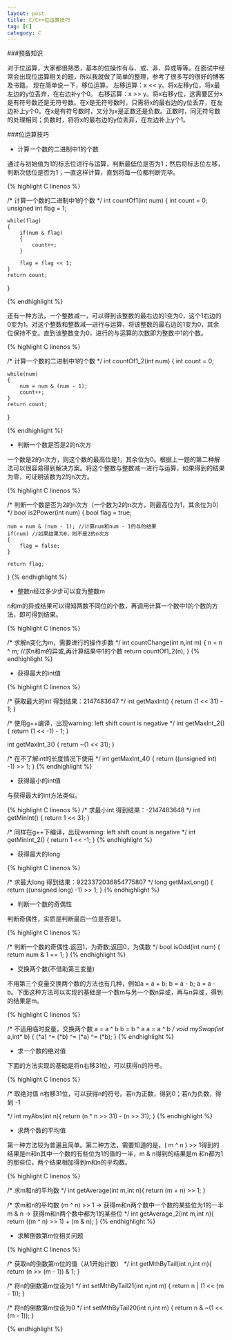 ```yaml
---
layout: post
title: C/C++位运算技巧
tag: [C]
category: C
---
```


###预备知识

对于位运算，大家都很熟悉，基本的位操作有与、或、非、异或等等。在面试中经常会出现位运算相关的题，所以我就做了简单的整理，参考了很多写的很好的博客及书籍。
现在简单说一下，移位运算。
左移运算：x << y。将x左移y位，将x最左边的y位丢弃，在右边补y个0。
右移运算：x >> y。将x右移y位，这需要区分x是有符号数还是无符号数。在x是无符号数时，只需将x的最右边的y位丢弃，在左边补上y个0。在x是有符号数时，又分为x是正数还是负数。正数时，同无符号数的处理相同；负数时，将将x的最右边的y位丢弃，在左边补上y个1。

###位运算技巧

* 计算一个数的二进制中1的个数

通过与初始值为1的标志位进行与运算，判断最低位是否为1；然后将标志位左移，判断次低位是否为1；一直这样计算，直到将每一位都判断完毕。


{% highlight C linenos %}

/*
	计算一个数的二进制中1的个数
*/
int countOf1(int num)
{
	int count = 0;
	unsigned int flag = 1;

	while(flag)
	{
		if(num & flag)
		{
			count++;
		}

		flag = flag << 1;
	}
	return count;
}

{% endhighlight %}

还有一种方法，一个整数减一，可以得到该整数的最右边的1变为0，这个1右边的0变为1。对这个整数和整数减一进行与运算，将该整数的最右边的1变为0，其余位保持不变。直到该整数变为0，进行的与运算的次数即为整数中1的个数。

{% highlight C linenos %}

/*
	计算一个数的二进制中1的个数
*/
int countOf1_2(int num)
{
	int count = 0;

	while(num)
	{
		num = num & (num - 1);
		count++;
	}
	return count;
}

{% endhighlight %}

* 判断一个数是否是2的n次方

一个数是2的n次方，则这个数的最高位是1，其余位为0。根据上一题的第二种解法可以很容易得到解决方案。将这个整数与整数减一进行与运算，如果得到的结果为零，可证明该数为2的n次方。

{% highlight C linenos %}

/*
	判断一个数是否为2的n次方（一个数为2的n次方，则最高位为1，其余位为0）
*/
bool is2Power(int num)
{
	bool flag = true;

	num = num & (num - 1); //计算num和num - 1的与的结果
	if(num) //如果结果为0，则不是2的n次方
	{
		flag = false;
	}
	
	return flag;
}
{% endhighlight %}

* 整数n经过多少步可以变为整数m

n和m的异或结果可以得知两数不同位的个数，再调用计算一个数中1的个数的方法，即可得到结果。

{% highlight C linenos %}

/*
	求解n变化为m，需要进行的操作步数
*/
int countChange(int n,int m)
{
	n = n ^ m; //求n和m的异或,再计算结果中1的个数
	return countOf1_2(n);
}
{% endhighlight %}

* 获得最大的int值

{% highlight C linenos %}

/*
	获取最大的int
	得到结果：2147483647
*/
int getMaxInt()
{
	return (1 << 31) - 1;
}

/*
	使用g++编译，出现warning: left shift count is negative
*/
int getMaxInt_2()
{
	return (1 << -1) - 1;
}

int getMaxInt_3()
{
	return ~(1 << 31);
}

/*
	在不了解int的长度情况下使用
*/
int getMaxInt_4()
{
	return ((unsigned int) -1) >> 1; 
}
{% endhighlight %}

* 获得最小的int值

与获得最大的int方法类似。

{% highlight C linenos %}
/*
	求最小int
	得到结果：-2147483648
*/
int getMinInt()
{
	return 1 << 31;
}

/*
	同样在g++下编译，出现warning: left shift count is negative
*/
int getMinInt_2()
{
	return 1 << -1;
}
{% endhighlight %}

* 获得最大的long

{% highlight C linenos %}

/*
	求最大long
	得到结果：9223372036854775807
*/
long getMaxLong()
{
	return ((unsigned long) -1) >> 1;
}
{% endhighlight %}

* 判断一个数的奇偶性

判断奇偶性，实质是判断最后一位是否是1。

{% highlight C linenos %}

/*
	判断一个数的奇偶性.返回1，为奇数;返回0，为偶数
*/
bool isOdd(int num)
{
	return num & 1 == 1;
}
{% endhighlight %}

* 交换两个数(不借助第三变量)

不用第三个变量交换两个数的方法也有几种，例如a = a + b;  b = a - b; a = a - b。下面这种方法可以实现的基础是一个数m与另一个数n异或，再与n异或，得到的结果是m。


{% highlight C linenos %}

/*
	不适用临时变量，交换两个数
	a = a ^ b
	b = b ^ a
	a = a ^ b
*/
void mySwap(int* a,int* b)
{
	(*a) ^= (*b) ^= (*a) ^= (*b);
}
{% endhighlight %}

* 求一个数的绝对值

下面的方法实现的基础是将n右移31位，可以获得n的符号。

{% highlight C linenos %}

/*
	取绝对值
	n右移31位，可以获得n的符号。若n为正数，得到0；若n为负数，得到 -1
	
*/
int myAbs(int n){
	return (n ^ n >> 31) - (n >> 31);
}
{% endhighlight %}

* 求两个数的平均值

第一种方法较为普遍且简单。第二种方法，需要知道的是，( m ^ n ) >> 1得到的结果是m和n其中一个数的有些位为1的值的一半，m & n得到的结果是m 和n都为1的那些位，两个结果相加得到m和n的平均数。

{% highlight C linenos %}

/*
	求m和n的平均数
*/
int getAverage(int m,int n){
	return (m + n) >> 1;
}

/*
	求m和n的平均数
	(m ^ n) >> 1 -> 获得m和n两个数中一个数的某些位为1的一半
	m & n -> 获得m和n两个数中都为1的某些位
*/
int getAverage_2(int m,int n){
	return ((m ^ n) >> 1) + (m & n);
}
{% endhighlight %}

* 求解倒数第m位相关问题

{% highlight C linenos %}

/*
	获取n的倒数第m位的值（从1开始计数）
*/
int getMthByTail(int n,int m){
	return (n >> (m - 1)) & 1;
}

/*
	将n的倒数第m位设为1
*/
int setMthByTail21(int n,int m)
{
	return n | (1 << (m - 1));
}

/*
	将n的倒数第m位设为0
*/
int setMthByTail20(int n,int m)
{
	return n & ~(1 << (m - 1));
}

{% endhighlight %}